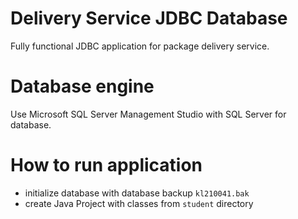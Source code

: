 # Delivery Service JDBC Database

Fully functional JDBC application for package delivery service. 

# Database engine

Use Microsoft SQL Server Management Studio with SQL Server for database.

# How to run application

- initialize database with database backup `kl210041.bak`
- create Java Project with classes from `student` directory
